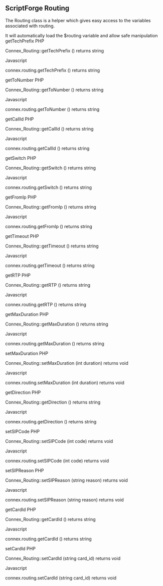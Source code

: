 <h2>ScriptForge Routing</h2>

The Routing class is a helper which gives easy access to the variables associated with routing.

It will automatically load the $routing variable and allow safe manipulation 
getTechPrefix
PHP

Connex_Routing::getTechPrefix () returns string

Javascript

connex.routing.getTechPrefix () returns string

getToNumber
PHP

Connex_Routing::getToNumber () returns string

Javascript

connex.routing.getToNumber () returns string

getCallId
PHP

Connex_Routing::getCallId () returns string

Javascript

connex.routing.getCallId () returns string

getSwitch
PHP

Connex_Routing::getSwitch () returns string

Javascript

connex.routing.getSwitch () returns string

getFromIp
PHP

Connex_Routing::getFromIp () returns string

Javascript

connex.routing.getFromIp () returns string

getTimeout
PHP

Connex_Routing::getTimeout () returns string

Javascript

connex.routing.getTimeout () returns string

getRTP
PHP

Connex_Routing::getRTP () returns string

Javascript

connex.routing.getRTP () returns string

getMaxDuration
PHP

Connex_Routing::getMaxDuration () returns string

Javascript

connex.routing.getMaxDuration () returns string

setMaxDuration
PHP

Connex_Routing::setMaxDuration (int duration) returns void

Javascript

connex.routing.setMaxDuration (int duration) returns void

getDirection
PHP

Connex_Routing::getDirection () returns string

Javascript

connex.routing.getDirection () returns string

setSIPCode
PHP

Connex_Routing::setSIPCode (int code) returns void

Javascript

connex.routing.setSIPCode (int code) returns void

setSIPReason
PHP

Connex_Routing::setSIPReason (string reason) returns void

Javascript

connex.routing.setSIPReason (string reason) returns void

getCardId
PHP

Connex_Routing::getCardId () returns string

Javascript

connex.routing.getCardId () returns string

setCardId
PHP

Connex_Routing::setCardId (string card_id) returns void

Javascript

connex.routing.setCardId (string card_id) returns void
